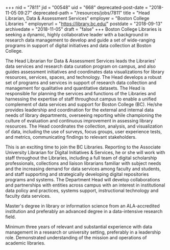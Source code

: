 +++
nid = "7811"
jid = "00548"
uid = "668"
deprecated-post-date = "2018-11-05 09:27"
deprecated-path = "/resources/jobs/7811"
title = "Head Librarian, Data & Assessment Services"
employer = "Boston College Libraries "
employerurl = "https://library.bc.edu/"
postdate = "2018-09-13"
archivedate = "2018-11-05"
draft = "false"
+++
Boston College Libraries is seeking a dynamic, highly collaborative
leader with a background in research data management to develop and
guide a set of wide-ranging programs in support of digital initiatives
and data collection at Boston College.

The Head Librarian for Data & Assessment Services leads the Libraries'
data services and research data curation program on campus, and also
guides assessment initiatives and coordinates data visualizations for
library resources, services, spaces, and technology. The Head develops a
robust set of programs and services in support of research data
collection and management for qualitative and quantitative datasets. The
Head is responsible for planning the services and functions of the
Libraries and harnessing the expertise of staff throughout campus to
enable a unified complement of data services and support for Boston
College (BC). He/she provides leadership and coordination for the
external and internal data needs of library departments, overseeing
reporting while championing the culture of evaluation and continuous
improvement in assessing library resources. The Head coordinates the
collection, analysis, and visualization of data, including the use of
surveys, focus groups, user experience tests, and metrics, communicating
findings to relevant stakeholders.

This is an exciting time to join the BC Libraries. Reporting to the
Associate University Librarian for Digital Initiatives & Services, he or
she will work with staff throughout the Libraries, including a full team
of digital scholarship professionals, collections and liaison librarians
familiar with subject needs and the increasing demand for data services
among faculty and students, and staff supporting and strategically
developing digital repositories programs and systems. The Department
Head will develop collaborations and partnerships with entities across
campus with an interest in institutional data policy and practices,
systems support, instructional technology and faculty data services.

  
Master's degree in library or information science from an ALA-accredited
institution and preferably an advanced degree in a data-intensive
research field.

Minimum three years of relevant and substantial experience with data
management in a research or university setting, preferably in a
leadership role. Demonstrated understanding of the mission and
operations of academic libraries.


